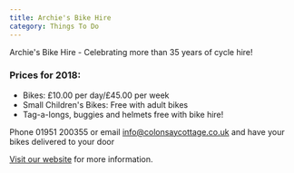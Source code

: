 ```yaml
---
title: Archie's Bike Hire
category: Things To Do
---
```


Archie's Bike Hire - Celebrating more than 35 years of cycle hire!

### Prices for 2018:

- Bikes: £10.00 per day/£45.00 per week
- Small Children's Bikes: Free with adult bikes
- Tag-a-longs, buggies and helmets free with bike hire!

Phone 01951 200355 or email <a href="mailto:info@colonsaycottage.co.uk">info@colonsaycottage.co.uk</a> and have your bikes delivered to your door

<a href="http://www.colonsaycottage.co.uk/bike-hire.html">Visit our website</a> for more information.